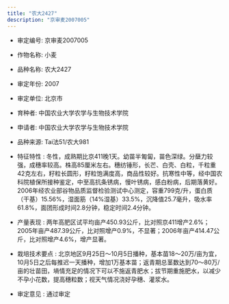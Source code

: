 ```yaml
---
title: "农大2427"
description: "京审麦2007005"
---
```

* 审定编号:  京审麦2007005

*  作物名称:  小麦

*  品种名称:  农大2427

*  审定年份:  2007

*  审定单位:  北京市

* 育种者:  中国农业大学农学与生物技术学院

*  申请者:  中国农业大学农学与生物技术学院

*  品种来源:  Tai法51/农大981

*  特征特性 : 
冬性，成熟期比京411晚1天。幼苗半匍匐，苗色深绿。分蘖力较强，成穗率较高。株高85厘米左右。穗纺锤形，长芒、白壳、白粒，千粒重42克左右，籽粒长圆形，籽粒饱满度高，商品性较好。抗寒性中等，经中国农科院植保所接种鉴定，中至高抗条锈病，慢叶锈病，感白粉病，后期落黄好。2006年经农业部谷物品质监督检验测试中心测定，容重799克/升，蛋白质（干基）15.56%，湿面筋（14%湿基）33.5%，沉降值25.7毫升，吸水率61.8%，面团形成时间2.8分钟，稳定时间2.4分钟。
 
*  产量表现 : 
两年高肥区试平均亩产450.93公斤，比对照京411增产2.6%；2005年亩产487.39公斤，比对照增产0.9%，不显著；2006年亩产414.47公斤，比对照增产4.6%，增产显著。

*  栽培技术要点 : 
北京地区9月25日～10月5日播种，基本苗18～20万/亩为宜，10月5日之后每推迟一天播种，增加1万基本苗；返青期总茎数达到70～80万/亩的壮苗田，墒情充足的情况下可以不施返青肥水；拔节期重施肥水，以减少不孕小花数，提高穗粒数；视天气情况浇好孕穗、灌浆水。

*  审定意见 : 
通过审定
